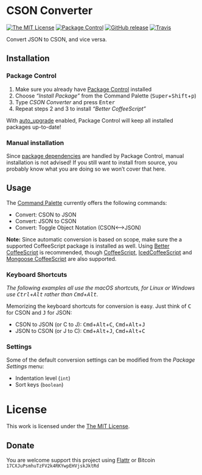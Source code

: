 # CSON Converter

[![The MIT License](https://img.shields.io/badge/license-MIT-orange.svg?style=flat-square)](http://opensource.org/licenses/MIT)
[![Package Control](https://packagecontrol.herokuapp.com/downloads/CSON%20Converter.svg?style=flat-square)](https://packagecontrol.io/packages/CSON%20Converter)
[![GitHub release](https://img.shields.io/github/release/idleberg/sublime-cson-converter.svg?style=flat-square)](https://github.com/idleberg/sublime-cson-converter/releases)
[![Travis](https://img.shields.io/travis/idleberg/sublime-cson-converter.svg?style=flat-square)](https://travis-ci.org/idleberg/sublime-cson-converter)

Convert JSON to CSON, and vice versa.

## Installation

### Package Control

1. Make sure you already have [Package Control](https://packagecontrol.io/) installed
2. Choose *“Install Package”* from the Command Palette (<kbd>Super</kbd>+<kbd>Shift</kbd>+<kbd>p</kbd>)
3. Type *CSON Converter* and press <kbd>Enter</kbd>
4. Repeat steps 2 and 3 to install *“Better CoffeeScript”*

With [auto_upgrade](http://wbond.net/sublime_packages/package_control/settings/) enabled, Package Control will keep all installed packages up-to-date!

### Manual installation

Since [package dependencies](https://packagecontrol.io/docs/dependencies) are handled by Package Control, manual installation is not advised! If you still want to install from source, you probably know what you are doing so we won’t cover that here.

## Usage

The [Command Palette](http://docs.sublimetext.info/en/latest/reference/command_palette.html) currently offers the following commands:

* Convert: CSON to JSON
* Convert: JSON to CSON
* Convert: Toggle Object Notation (CSON&#x27F7;JSON)

**Note:** Since automatic conversion is based on scope, make sure the a supported CoffeeScript package is installed as well. Using [Better CoffeeScript](https://packagecontrol.io/packages/Better%20CoffeeScript) is recommended, though [CoffeeScript](https://packagecontrol.io/packages/CoffeeScript), [IcedCoffeeScript](https://packagecontrol.io/packages/IcedCoffeeScript) and [Mongoose CoffeeScript](https://packagecontrol.io/packages/Mongoose%20CoffeeScript) are also supported.

### Keyboard Shortcuts

*The following examples all use the macOS shortcuts, for Linux or Windows use <kbd>Ctrl</kbd>+<kbd>Alt</kbd> rather than <kbd>Cmd</kbd>+<kbd>Alt</kbd>.*

Memorizing the keyboard shortcuts for conversion is easy. Just think of <kbd>C</kbd> for CSON and <kbd>J</kbd> for JSON:

* CSON to JSON (or C to J): <kbd>Cmd</kbd>+<kbd>Alt</kbd>+<kbd>C</kbd>, <kbd>Cmd</kbd>+<kbd>Alt</kbd>+<kbd>J</kbd>
* JSON to CSON (or J to C): <kbd>Cmd</kbd>+<kbd>Alt</kbd>+<kbd>J</kbd>, <kbd>Cmd</kbd>+<kbd>Alt</kbd>+<kbd>C</kbd>

### Settings

Some of the default conversion settings can be modified from the *Package Settings* menu:

* Indentation level (`int`)
* Sort keys (`boolean`)

# License

This work is licensed under the [The MIT License](LICENSE).

## Donate

You are welcome support this project using [Flattr](https://flattr.com/submit/auto?user_id=idleberg&url=https://github.com/idleberg/sublime-cson-converter) or Bitcoin `17CXJuPsmhuTzFV2k4RKYwpEHVjskJktRd`

